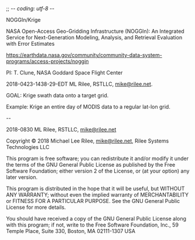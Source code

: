 ;; -*- coding: utf-8 -*-

NOGGIn/Krige

NASA Open-Access Geo-Gridding Infrastructure (NOGGIn): An Integrated
Service for Next-Generation Modeling, Analysis, and Retrieval
Evaluation with Error Estimates

https://earthdata.nasa.gov/community/community-data-system-programs/access-projects/noggin

PI: T. Clune, NASA Goddard Space Flight Center

2018-0423-1438-29-EDT ML Rilee, RSTLLC, mike@rilee.net.

GOAL: Krige swath data onto a target grid.

Example: Krige an entire day of MODIS data to a regular lat-lon grid.


--

2018-0830 ML Rilee, RSTLLC, mike@rilee.net

Copyright © 2018 Michael Lee Rilee, mike@rilee.net, Rilee Systems Technologies LLC

This program is free software; you can redistribute it and/or modify it under the terms of the GNU General Public License as published by the Free Software Foundation; either version 2 of the License, or (at your option) any later version.

This program is distributed in the hope that it will be useful, but WITHOUT ANY WARRANTY; without even the implied warranty of MERCHANTABILITY or FITNESS FOR A PARTICULAR PURPOSE. See the GNU General Public License for more details.

You should have received a copy of the GNU General Public License along with this program; if not, write to the Free Software Foundation, Inc., 59 Temple Place, Suite 330, Boston, MA 02111-1307 USA

